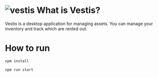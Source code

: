# ![vestis](/asset-manager/src/assets/icon_64.png) What is Vestis?

Vestis is a desktop application for managing assets.
You can manage your inventory and track which are rented out.

# How to run

```bash
npm install
```

```bash
npm run start
```

